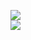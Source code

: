 [![](https://img.shields.io/badge/Made%20With-Github%20Spray-lightgrey.svg?style=for-the-badge&logo=github)](https://github.com/Annihil/github-spray#8629)  
[![](https://i.imgur.com/2DrTn0Z.gif)](https://github.com/Annihil/github-spray)